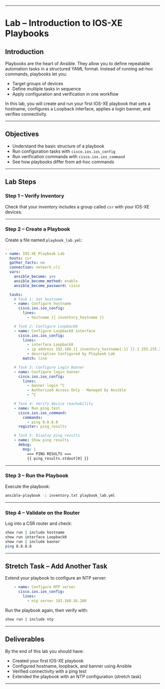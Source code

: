 
---

# Lab – Introduction to IOS-XE Playbooks

## Introduction

Playbooks are the heart of Ansible. They allow you to define repeatable automation tasks in a structured YAML format. Instead of running ad-hoc commands, playbooks let you:

* Target groups of devices
* Define multiple tasks in sequence
* Apply configuration and verification in one workflow

In this lab, you will create and run your first IOS-XE playbook that sets a hostname, configures a Loopback interface, applies a login banner, and verifies connectivity.

---

## Objectives

* Understand the basic structure of a playbook
* Run configuration tasks with `cisco.ios.ios_config`
* Run verification commands with `cisco.ios.ios_command`
* See how playbooks differ from ad-hoc commands

---

## Lab Steps

### Step 1 – Verify Inventory

Check that your inventory includes a group called `csr` with your IOS-XE devices.

---

### Step 2 – Create a Playbook

Create a file named `playbook_lab.yml`:

```yaml
---
- name: IOS-XE Playbook Lab
  hosts: csr
  gather_facts: no
  connection: network_cli
  vars:
    ansible_become: yes
    ansible_become_method: enable
    ansible_become_password: cisco

  tasks:
    # Task 1: Set hostname
    - name: Configure hostname
      cisco.ios.ios_config:
        lines:
          - hostname {{ inventory_hostname }}

    # Task 2: Configure Loopback0
    - name: Configure Loopback0 interface
      cisco.ios.ios_config:
        lines:
          - interface Loopback0
          - ip address 192.168.{{ inventory_hostname[-1] }}.1 255.255.255.0
          - description Configured by Playbook Lab
        match: line

    # Task 3: Configure Login Banner
    - name: Configure login banner
      cisco.ios.ios_config:
        lines:
          - banner login ^C
          - Authorized Access Only - Managed by Ansible
          - ^C

    # Task 4: Verify device reachability
    - name: Run ping test
      cisco.ios.ios_command:
        commands:
          - ping 8.8.8.8
      register: ping_results

    # Task 5: Display ping results
    - name: Show ping results
      debug:
        msg: |
          === PING RESULTS ===
          {{ ping_results.stdout[0] }}
```

---

### Step 3 – Run the Playbook

Execute the playbook:

```bash
ansible-playbook -i inventory.txt playbook_lab.yml
```

---

### Step 4 – Validate on the Router

Log into a CSR router and check:

```bash
show run | include hostname
show run interface Loopback0
show run | include banner
ping 8.8.8.8
```

---

## Stretch Task – Add Another Task

Extend your playbook to configure an NTP server:

```yaml
    - name: Configure NTP server
      cisco.ios.ios_config:
        lines:
          - ntp server 192.168.56.200
```

Run the playbook again, then verify with:

```bash
show run | include ntp
```

---

## Deliverables

By the end of this lab you should have:

* Created your first IOS-XE playbook
* Configured hostname, loopback, and banner using Ansible
* Verified connectivity with a ping test
* Extended the playbook with an NTP configuration (stretch task)

---
